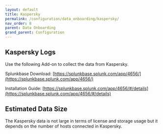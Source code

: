 ```yaml
---
layout: default
title: Kaspersky
permalink: /configuration/data_onboarding/kaspersky/
nav_order: 8
parent: Data Onboarding
grand_parent: Configuration
---
```



## **Kaspersky Logs**

Use the following Add-on to collect the data from Kaspersky. 

Splunkbase Download: 
[https://splunkbase.splunk.com/app/4656/](https://splunkbase.splunk.com/app/4656/)   

Installation Guide: 
[https://splunkbase.splunk.com/app/4656/#/details](https://splunkbase.splunk.com/app/4656/#/details) 

## Estimated Data Size
The Kaspersky data is not large in terms of license and storage usage but it depends on the number of hosts connected in Kaspersky. 
